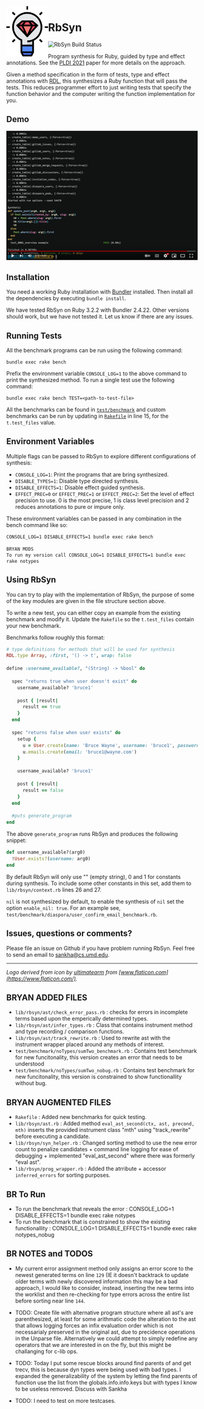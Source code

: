 <img align="left" src="rbsyn-logo.png" width=110>

# RbSyn

![RbSyn Build Status](https://github.com/ngsankha/rbsyn/actions/workflows/build.yml/badge.svg)

Program synthesis for Ruby, guided by type and effect annotations. See the [PLDI 2021](https://sankhs.com/static/rbsyn-pldi21.pdf) paper for more details on the approach.

Given a method specification in the form of tests, type and effect annotations with [RDL](https://github.com/tupl-tufts/rdl), this synthesizes a Ruby function that will pass the tests. This reduces programmer effort to just writing tests that specify the function behavior and the computer writing the function implementation for you.

## Demo

[![RbSyn Demo YouTube Video](demo.png)](https://www.youtube.com/watch?v=yYAOK5S8lRY "RbSyn Demo YouTube Video")

## Installation

You need a working Ruby installation with [Bundler](https://bundler.io/) installed. Then install all the dependencies by executing `bundle install`.

We have tested RbSyn on Ruby 3.2.2 with Bundler 2.4.22. Other versions should work, but we have not tested it. Let us know if there are any issues.

## Running Tests

All the benchmark programs can be run using the following command:

```
bundle exec rake bench
```

Prefix the environment variable `CONSOLE_LOG=1` to the above command to print the synthesized method. To run a single test use the following command:

```
bundle exec rake bench TEST=<path-to-test-file>
```

All the benchmarks can be found in [`test/benchmark`](test/benchmark) and custom benchmarks can be run by updating in [`Rakefile`](Rakefile) in line 15, for the `t.test_files` value.

## Environment Variables

Multiple flags can be passed to RbSyn to explore different configurations of synthesis:

* `CONSOLE_LOG=1`: Print the programs that are bring synthesized.
* `DISABLE_TYPES=1`: Disable type directed synthesis.
* `DISABLE_EFFECTS=1`: Disable effect guided synthesis.
* `EFFECT_PREC=0` or `EFFECT_PREC=1` or `EFFECT_PREC=2`: Set the level of effect precision to use. 0 is the most precise, 1 is class level precision and 2 reduces annotations to pure or impure only.

These environment variables can be passed in any combination in the bench command like so:

```
CONSOLE_LOG=1 DISABLE_EFFECTS=1 bundle exec rake bench

BRYAN MODS
To run my version call CONSOLE_LOG=1 DISABLE_EFFECTS=1 bundle exec rake notypes
```

## Using RbSyn

You can try to play with the implementation of RbSyn, the purpose of some of the key modules are given in the file structure section above.

To write a new test, you can either copy an example from the existing benchmark and modify it. Update the `Rakefile` so the `t.test_files` contain your new benchmark.

Benchmarks follow roughly this format:

```ruby
# type definitions for methods that will be used for synthesis
RDL.type Array, :first, '() -> t', wrap: false

define :username_available?, "(String) -> %bool" do

  spec "returns true when user doesn't exist" do
    username_available? 'bruce1'

    post { |result|
      result == true
    }
  end

  spec "returns false when user exists" do
    setup {
      u = User.create(name: 'Bruce Wayne', username: 'bruce1', password: 'coolcool')
      u.emails.create(email: 'bruce1@wayne.com')
    }

    username_available? 'bruce1'

    post { |result|
      result == false
    }
  end

  #puts generate_program
end
```

The above `generate_program` runs RbSyn and produces the following snippet:

```ruby
def username_available?(arg0)
  !User.exists?(username: arg0)
end
```

By default RbSyn will only use "" (empty string), 0 and 1 for constants during synthesis. To include some other constants in this set, add them to `lib/rbsyn/context.rb` lines 26 and 27.

`nil` is not synthesized by default, to enable the synthesis of `nil` set the option `enable_nil: true`. For an example see, `test/benchmark/diaspora/user_confirm_email_benchmark.rb`.

## Issues, questions or comments?

Please file an issue on Github if you have problem running RbSyn. Feel free to send an email to sankha@cs.umd.edu.

---

_Logo derived from icon by [ultimatearm](https://www.flaticon.com/authors/ultimatearm) from [www.flaticon.com](https://www.flaticon.com/)._

## BRYAN ADDED FILES

* `lib/rbsyn/ast/check_error_pass.rb` : checks for errors in incomplete terms based upon the emperically determined types. 
* `lib/rbsyn/ast/infer_types.rb` : Class that contains instrument method and type recording / comparison functions.
* `lib/rbsyn/ast/track_rewrite.rb` :  Used to rewrite ast with the instrument wrapper placed around any methods of interest. 
* `test/benchmark/noTypes/sumTwo_benchmark.rb` : Contains test benchmark for new funcitonality, this version creates an error that needs to be understood
* `test/benchmark/noTypes/sumTwo_nobug.rb` : Contains test benchmark for new funcitonality, this version is constrained to show functionallity without bug. 


## BRYAN AUGMENTED FILES 

* `Rakefile` : Added new benchmarks for quick testing. 
* `lib/rbsyn/ast.rb` : Added method `eval_ast_second(ctx, ast, precond, mth)` inserts the provided instrument class "mth" using "track_rewrite" before executing a candidate. 
* `lib/rbsyn/syn_helper.rb` : Changed sorting method to use the new error count to penalize candidates + command line logging for ease of debugging + implemented "eval_ast_second" where there was formerly "eval ast".
* `lib/rbsyn/prog_wrapper.rb` : Added the atrribute + accessor `inferred_errors` for sorting purposes. 


## BR To Run

* To run the benchmark that reveals the error : CONSOLE_LOG=1 DISABLE_EFFECTS=1 bundle exec rake notypes
* To run the benchmark that is constrained to show the existing functionallity : CONSOLE_LOG=1 DISABLE_EFFECTS=1 bundle exec rake notypes_nobug

## BR NOTES and TODOS


* My current error assignment method only assigns an error score to the newest generated terms on line `129` (IE it doesn't backtrack to update older terms with newly discovered information this may be a bad approach, I would like to consider, instead, inserting the new terms into the worklist and then re-checking for type errors across the entire list before sorting near line `144`.

* TODO: Create file with alternative program structure where all ast's are parenthesized, at least for some arithmatic code 
the alteration to the ast that allows logging forces an infix evaluation order which is not necessarialy preserved in the original ast, 
due to precidence operations in the Unparse file. 
Alternatively we could attempt to simply redefine any operators that we are interested in on the fly, but this might be challanging for c-lib
ops. 

* TODO: Today I put some rescue blocks around find parents of and get trecv, this is because dyn types were being used with bad types. 
I expanded the generalizability of the system by letting the find parents of function use the list from the globals.info.info.keys but with 
types I know to be useless removed. Discuss with Sankha 

* TODO: I need to test on more testcases. 

